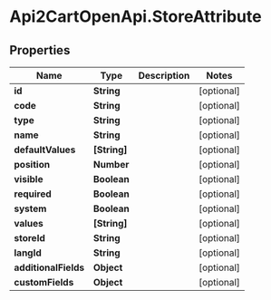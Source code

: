# Api2CartOpenApi.StoreAttribute

## Properties

Name | Type | Description | Notes
------------ | ------------- | ------------- | -------------
**id** | **String** |  | [optional] 
**code** | **String** |  | [optional] 
**type** | **String** |  | [optional] 
**name** | **String** |  | [optional] 
**defaultValues** | **[String]** |  | [optional] 
**position** | **Number** |  | [optional] 
**visible** | **Boolean** |  | [optional] 
**required** | **Boolean** |  | [optional] 
**system** | **Boolean** |  | [optional] 
**values** | **[String]** |  | [optional] 
**storeId** | **String** |  | [optional] 
**langId** | **String** |  | [optional] 
**additionalFields** | **Object** |  | [optional] 
**customFields** | **Object** |  | [optional] 


